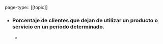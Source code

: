 page-type:: [[topic]]
- ### Porcentaje de clientes que dejan de utilizar un producto o servicio en un período determinado.
  - 


